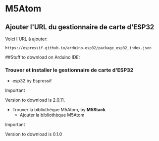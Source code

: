 # M5Atom 


## Ajouter l'URL du gestionnaire de carte d'ESP32
Voici l'URL à ajouter: 
```
https://espressif.github.io/arduino-esp32/package_esp32_index.json
```
##Stuff to download on Arduino IDE:
### Trouver et installer le gestionnaire de carte d'ESP32
- esp32 by Espressif
  
> [!IMPORTANT]
> Version to download is 2.0.11.

- Trouver la bibliothèque M5Atom, by **M5Stack**
  - Ajouter la bibliothèque M5Atom
> [!IMPORTANT]
> Version to download is 0.1.0




